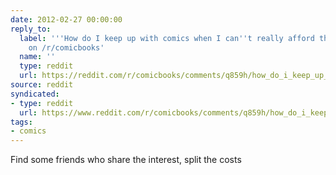 ```yaml
---
date: 2012-02-27 00:00:00
reply_to:
  label: '''How do I keep up with comics when I can''t really afford the habit?''
    on /r/comicbooks'
  name: ''
  type: reddit
  url: https://reddit.com/r/comicbooks/comments/q859h/how_do_i_keep_up_with_comics_when_i_cant_really/
source: reddit
syndicated:
- type: reddit
  url: https://www.reddit.com/r/comicbooks/comments/q859h/how_do_i_keep_up_with_comics_when_i_cant_really/c3vhq8t/
tags:
- comics
---
```


Find some friends who share the interest, split the costs